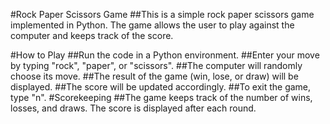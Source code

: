 #Rock Paper Scissors Game
##This is a simple rock paper scissors game implemented in Python. The game allows the user to play against the computer and keeps track of the score.

#How to Play
##Run the code in a Python environment.
##Enter your move by typing "rock", "paper", or "scissors".
##The computer will randomly choose its move.
##The result of the game (win, lose, or draw) will be displayed.
##The score will be updated accordingly.
##To exit the game, type "n".
#Scorekeeping
##The game keeps track of the number of wins, losses, and draws. The score is displayed after each round.

